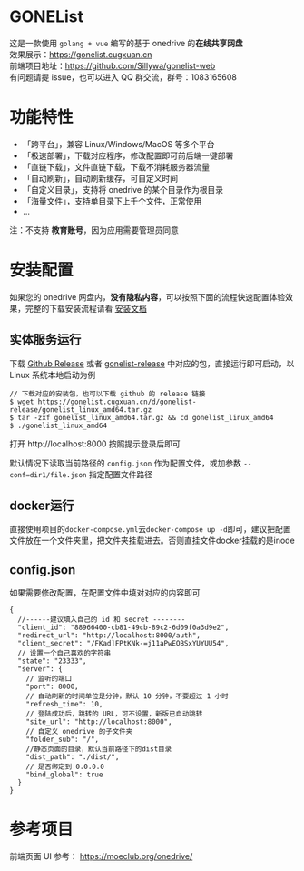 # GONEList

这是一款使用 `golang + vue` 编写的基于 onedrive 的**在线共享网盘**  
效果展示：https://gonelist.cugxuan.cn  
前端项目地址：https://github.com/Sillywa/gonelist-web  
有问题请提 issue，也可以进入 QQ 群交流，群号：1083165608

# 功能特性

- 「跨平台」，兼容 Linux/Windows/MacOS 等多个平台
- 「极速部署」，下载对应程序，修改配置即可前后端一键部署
- 「直链下载」，文件直链下载，下载不消耗服务器流量
- 「自动刷新」，自动刷新缓存，可自定义时间
- 「自定义目录」，支持将 onedrive 的某个目录作为根目录
- 「海量文件」，支持单目录下上千个文件，正常使用
- ...

注：不支持 **教育账号**，因为应用需要管理员同意

# 安装配置

如果您的 onedrive 网盘内，**没有隐私内容**，可以按照下面的流程快速配置体验效果，完整的下载安装流程请看 [安装文档](https://github.com/cugxuan/gonelist/wiki/Install)  

## 实体服务运行
下载 [Github Release](https://github.com/cugxuan/GOIndex/releases) 或者 [gonelist-release](https://gonelist.cugxuan.cn/#/gonelist-release) 中对应的包，直接运行即可启动，以 Linux 系统本地启动为例
```
// 下载对应的安装包，也可以下载 github 的 release 链接
$ wget https://gonelist.cugxuan.cn/d/gonelist-release/gonelist_linux_amd64.tar.gz
$ tar -zxf gonelist_linux_amd64.tar.gz && cd gonelist_linux_amd64
$ ./gonelist_linux_amd64
```
打开 http://localhost:8000 按照提示登录后即可

默认情况下读取当前路径的 `config.json` 作为配置文件，或加参数 `--conf=dir1/file.json` 指定配置文件路径

## docker运行

直接使用项目的`docker-compose.yml`去`docker-compose up -d`即可，建议把配置文件放在一个文件夹里，把文件夹挂载进去。否则直挂文件docker挂载的是inode

## config.json

如果需要修改配置，在配置文件中填对对应的内容即可
```
{
  //------建议填入自己的 id 和 secret --------
  "client_id": "88966400-cb81-49cb-89c2-6d09f0a3d9e2",
  "redirect_url": "http://localhost:8000/auth",
  "client_secret": "/FKad]FPtKNk-=j11aPwEOBSxYUYUU54",
  // 设置一个自己喜欢的字符串
  "state": "23333",
  "server": {
    // 监听的端口
    "port": 8000,
    // 自动刷新的时间单位是分钟，默认 10 分钟，不要超过 1 小时
    "refresh_time": 10,
    // 登陆成功后，跳转的 URL，可不设置，新版已自动跳转
    "site_url": "http://localhost:8000",
    // 自定义 onedrive 的子文件夹
    "folder_sub": "/",
    //静态页面的目录，默认当前路径下的dist目录
    "dist_path": "./dist/",
    // 是否绑定到 0.0.0.0
    "bind_global": true
  }
}
```

# 参考项目

前端页面 UI 参考：
https://moeclub.org/onedrive/